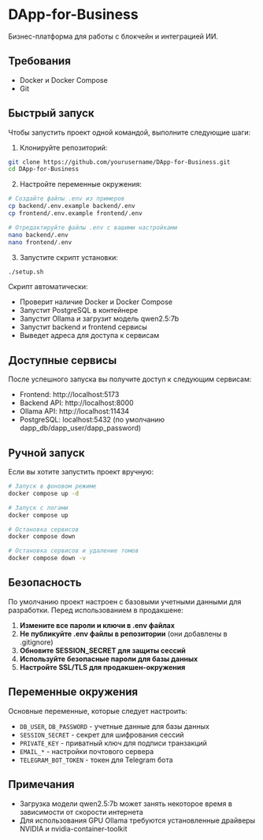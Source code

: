 # DApp-for-Business

Бизнес-платформа для работы с блокчейн и интеграцией ИИ.

## Требования

- Docker и Docker Compose
- Git

## Быстрый запуск

Чтобы запустить проект одной командой, выполните следующие шаги:

1. Клонируйте репозиторий:
```bash
git clone https://github.com/yourusername/DApp-for-Business.git
cd DApp-for-Business
```

2. Настройте переменные окружения:
```bash
# Создайте файлы .env из примеров
cp backend/.env.example backend/.env
cp frontend/.env.example frontend/.env

# Отредактируйте файлы .env с вашими настройками
nano backend/.env
nano frontend/.env
```

3. Запустите скрипт установки:
```bash
./setup.sh
```

Скрипт автоматически:
- Проверит наличие Docker и Docker Compose
- Запустит PostgreSQL в контейнере
- Запустит Ollama и загрузит модель qwen2.5:7b
- Запустит backend и frontend сервисы
- Выведет адреса для доступа к сервисам

## Доступные сервисы

После успешного запуска вы получите доступ к следующим сервисам:

- Frontend: http://localhost:5173
- Backend API: http://localhost:8000
- Ollama API: http://localhost:11434
- PostgreSQL: localhost:5432 (по умолчанию dapp_db/dapp_user/dapp_password)

## Ручной запуск

Если вы хотите запустить проект вручную:

```bash
# Запуск в фоновом режиме
docker compose up -d

# Запуск с логами
docker compose up

# Остановка сервисов
docker compose down

# Остановка сервисов и удаление томов
docker compose down -v
```

## Безопасность

По умолчанию проект настроен с базовыми учетными данными для разработки. Перед использованием в продакшене:

1. **Измените все пароли и ключи в .env файлах**
2. **Не публикуйте .env файлы в репозитории** (они добавлены в .gitignore)
3. **Обновите SESSION_SECRET для защиты сессий**
4. **Используйте безопасные пароли для базы данных**
5. **Настройте SSL/TLS для продакшен-окружения**

## Переменные окружения

Основные переменные, которые следует настроить:

- `DB_USER`, `DB_PASSWORD` - учетные данные для базы данных
- `SESSION_SECRET` - секрет для шифрования сессий
- `PRIVATE_KEY` - приватный ключ для подписи транзакций
- `EMAIL_*` - настройки почтового сервера
- `TELEGRAM_BOT_TOKEN` - токен для Telegram бота

## Примечания

- Загрузка модели qwen2.5:7b может занять некоторое время в зависимости от скорости интернета
- Для использования GPU Ollama требуются установленные драйверы NVIDIA и nvidia-container-toolkit